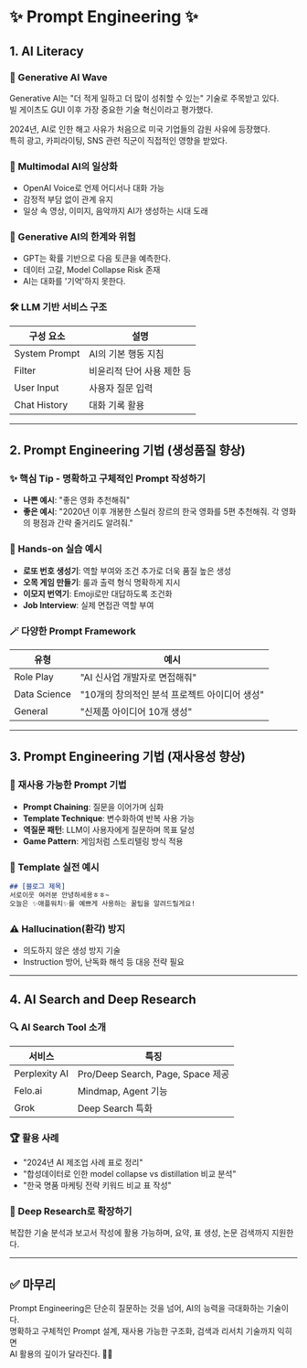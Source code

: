 
# ✨ Prompt Engineering ✨

## 1. AI Literacy

### 🌊 Generative AI Wave
Generative AI는 "더 적게 일하고 더 많이 성취할 수 있는" 기술로 주목받고 있다.  
빌 게이츠도 GUI 이후 가장 중요한 기술 혁신이라고 평가했다.

2024년, AI로 인한 해고 사유가 처음으로 미국 기업들의 감원 사유에 등장했다.  
특히 광고, 카피라이팅, SNS 관련 직군이 직접적인 영향을 받았다.

### 🤖 Multimodal AI의 일상화
- OpenAI Voice로 언제 어디서나 대화 가능
- 감정적 부담 없이 관계 유지
- 일상 속 영상, 이미지, 음악까지 AI가 생성하는 시대 도래

### 🧠 Generative AI의 한계와 위험
- GPT는 확률 기반으로 다음 토큰을 예측한다.
- 데이터 고갈, Model Collapse Risk 존재
- AI는 대화를 '기억'하지 못한다.

### 🛠 LLM 기반 서비스 구조

| 구성 요소        | 설명                                       |
| ------------- | ------------------------------------------ |
| System Prompt | AI의 기본 행동 지침                         |
| Filter        | 비윤리적 단어 사용 제한 등                   |
| User Input    | 사용자 질문 입력                            |
| Chat History  | 대화 기록 활용                              |

---

## 2. Prompt Engineering 기법 (생성품질 향상)

### ✨ 핵심 Tip - 명확하고 구체적인 Prompt 작성하기
- **나쁜 예시**: "좋은 영화 추천해줘"
- **좋은 예시**: "2020년 이후 개봉한 스릴러 장르의 한국 영화를 5편 추천해줘. 각 영화의 평점과 간략 줄거리도 알려줘."

### 📌 Hands-on 실습 예시
- **로또 번호 생성기**: 역할 부여와 조건 추가로 더욱 품질 높은 생성
- **오목 게임 만들기**: 룰과 출력 형식 명확하게 지시
- **이모지 번역기**: Emoji로만 대답하도록 조건화
- **Job Interview**: 실제 면접관 역할 부여

### 🪄 다양한 Prompt Framework

| 유형         | 예시                                                             |
| ---------- | --------------------------------------------------------------- |
| Role Play  | "AI 신사업 개발자로 면접해줘"                                     |
| Data Science | "10개의 창의적인 분석 프로젝트 아이디어 생성"                     |
| General    | "신제품 아이디어 10개 생성"                                       |

---

## 3. Prompt Engineering 기법 (재사용성 향상)

### 🔄 재사용 가능한 Prompt 기법
- **Prompt Chaining**: 질문을 이어가며 심화
- **Template Technique**: 변수화하여 반복 사용 가능
- **역질문 패턴**: LLM이 사용자에게 질문하며 목표 달성
- **Game Pattern**: 게임처럼 스토리텔링 방식 적용

### 🧩 Template 실전 예시
```markdown
## [블로그 제목]
서로이웃 여러분 안녕하세용ㅎㅎ~
오늘은 ✨애플워치✨를 예쁘게 사용하는 꿀팁을 알려드릴게요!
```

### ⚠️ Hallucination(환각) 방지
- 의도하지 않은 생성 방지 기술
- Instruction 방어, 난독화 해석 등 대응 전략 필요

---

## 4. AI Search and Deep Research

### 🔍 AI Search Tool 소개

| 서비스       | 특징                                                  |
| ---------- | --------------------------------------------------- |
| Perplexity AI | Pro/Deep Search, Page, Space 제공                       |
| Felo.ai      | Mindmap, Agent 기능                                   |
| Grok         | Deep Search 특화                                      |

### 🏆 활용 사례
- "2024년 AI 제조업 사례 표로 정리"
- "합성데이터로 인한 model collapse vs distillation 비교 분석"
- "한국 명품 마케팅 전략 키워드 비교 표 작성"

### 🚀 Deep Research로 확장하기
복잡한 기술 분석과 보고서 작성에 활용 가능하며, 요약, 표 생성, 논문 검색까지 지원한다.

---

## ✅ 마무리
Prompt Engineering은 단순히 질문하는 것을 넘어, AI의 능력을 극대화하는 기술이다.  
명확하고 구체적인 Prompt 설계, 재사용 가능한 구조화, 검색과 리서치 기술까지 익히면  
AI 활용의 깊이가 달라진다. 💪✨
